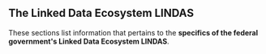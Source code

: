 ## The Linked Data Ecosystem LINDAS

These sections list information that pertains to the **specifics of the federal government's Linked Data Ecosystem LINDAS**.
